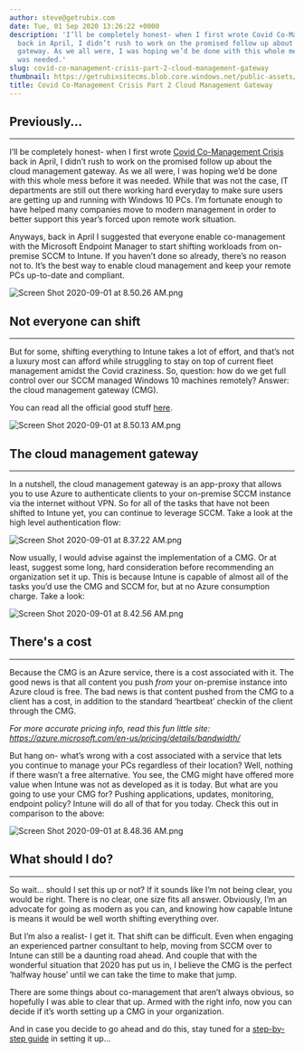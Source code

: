 ```yaml
---
author: steve@getrubix.com
date: Tue, 01 Sep 2020 13:26:22 +0000
description: 'I’ll be completely honest- when I first wrote Covid Co-Management Crisis
  back in April, I didn’t rush to work on the promised follow up about the cloud management
  gateway. As we all were, I was hoping we’d be done with this whole mess before it
  was needed.'
slug: covid-co-management-crisis-part-2-cloud-management-gateway
thumbnail: https://getrubixsitecms.blob.core.windows.net/public-assets/content/v1/thumbnails/covid-co-management-crisis-part-2-cloud-management-gateway_thumbnail.jpg
title: Covid Co-Management Crisis Part 2 Cloud Management Gateway
---
```


## Previously...
---

I’ll be completely honest- when I first wrote [Covid Co-Management Crisis](https://www.getrubix.com/blog/covid-co-management-crisis) back in April, I didn’t rush to work on the promised follow up about the cloud management gateway. As we all were, I was hoping we’d be done with this whole mess before it was needed. While that was not the case, IT departments are still out there working hard everyday to make sure users are getting up and running with Windows 10 PCs. I’m fortunate enough to have helped many companies move to modern management in order to better support this year’s forced upon remote work situation.

Anyways, back in April I suggested that everyone enable co-management with the Microsoft Endpoint Manager to start shifting workloads from on-premise SCCM to Intune. If you haven’t done so already, there’s no reason not to. It’s the best way to enable cloud management and keep your remote PCs up-to-date and compliant.

![Screen Shot 2020-09-01 at 8.50.26 AM.png](https://getrubixsitecms.blob.core.windows.net/public-assets/content/v1/5dd365a31aa1fd743bc30b8e/1598964674873-QJ3B0K66LNLP26HLD9CZ/Screen+Shot+2020-09-01+at+8.50.26+AM.png)

## Not everyone can shift
---

But for some, shifting everything to Intune takes a lot of effort, and that’s not a luxury most can afford while struggling to stay on top of current fleet management amidst the Covid craziness. So, question: how do we get full control over our SCCM managed Windows 10 machines remotely? Answer: the cloud management gateway (CMG).

You can read all the official good stuff [here](https://docs.microsoft.com/en-us/mem/configmgr/core/clients/manage/cmg/plan-cloud-management-gateway).

![Screen Shot 2020-09-01 at 8.50.13 AM.png](https://getrubixsitecms.blob.core.windows.net/public-assets/content/v1/5dd365a31aa1fd743bc30b8e/1598964746984-IKOHWNGPJCY083JH2PAT/Screen+Shot+2020-09-01+at+8.50.13+AM.png)

## The cloud management gateway
---

In a nutshell, the cloud management gateway is an app-proxy that allows you to use Azure to authenticate clients to your on-premise SCCM instance via the internet without VPN. So for all of the tasks that have not been shifted to Intune yet, you can continue to leverage SCCM. Take a look at the high level authentication flow:

![Screen Shot 2020-09-01 at 8.37.22 AM.png](https://getrubixsitecms.blob.core.windows.net/public-assets/content/v1/5dd365a31aa1fd743bc30b8e/1598963864200-EMSKG7UUN6B02C7Q6R5Z/Screen+Shot+2020-09-01+at+8.37.22+AM.png)

Now usually, I would advise against the implementation of a CMG. Or at least, suggest some long, hard consideration before recommending an organization set it up. This is because Intune is capable of almost all of the tasks you’d use the CMG and SCCM for, but at no Azure consumption charge. Take a look:

![Screen Shot 2020-09-01 at 8.42.56 AM.png](https://getrubixsitecms.blob.core.windows.net/public-assets/content/v1/5dd365a31aa1fd743bc30b8e/1598964189974-FKY4PNYFZRBJ8KK0IMNW/Screen+Shot+2020-09-01+at+8.42.56+AM.png)

## There's a cost
---

Because the CMG is an Azure service, there is a cost associated with it. The good news is that all content you push _from_ your on-premise instance into Azure cloud is free. The bad news is that content pushed from the CMG to a client has a cost, in addition to the standard ‘heartbeat’ checkin of the client through the CMG.

_For more accurate pricing info, read this fun little site: https://azure.microsoft.com/en-us/pricing/details/bandwidth/_

But hang on- what’s wrong with a cost associated with a service that lets you continue to manage your PCs regardless of their location? Well, nothing if there wasn’t a free alternative. You see, the CMG might have offered more value when Intune was not as developed as it is today. But what are you going to use your CMG for? Pushing applications, updates, monitoring, endpoint policy? Intune will do all of that for you today. Check this out in comparison to the above:

![Screen Shot 2020-09-01 at 8.48.36 AM.png](https://getrubixsitecms.blob.core.windows.net/public-assets/content/v1/5dd365a31aa1fd743bc30b8e/1598964527727-8AD2ZR5UJY0ACPPM0JP7/Screen+Shot+2020-09-01+at+8.48.36+AM.png)

## What should I do?
---

So wait… should I set this up or not? If it sounds like I’m not being clear, you would be right. There is no clear, one size fits all answer. Obviously, I’m an advocate for going as modern as you can, and knowing how capable Intune is means it would be well worth shifting everything over.

But I’m also a realist- I get it. That shift can be difficult. Even when engaging an experienced partner consultant to help, moving from SCCM over to Intune can still be a daunting road ahead. And couple that with the wonderful situation that 2020 has put us in, I believe the CMG is the perfect ‘halfway house’ until we can take the time to make that jump.

There are some things about co-management that aren’t always obvious, so hopefully I was able to clear that up. Armed with the right info, now you can decide if it’s worth setting up a CMG in your organization.

And in case you decide to go ahead and do this, stay tuned for a [step-by-step guide](https://www.getrubix.com/blog/covid-co-management-crisis-part-3-set-it-up) in setting it up…
